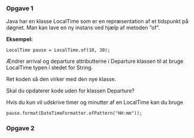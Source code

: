 ### Opgave 1

Java har en klasse LocalTime som er en repræsentation af et tidspunkt på døgnet. Man kan
lave en ny instans ved hjælp af metoden ”of”.

**Eksempel:**

    LocalTime pause = LocalTime.of(10, 30);

Ændrer arrival og departure attributterne i Departure klassen til at bruge LocalTime typen i
stedet for String. 

Ret koden så den virker med den nye klasse.

Skal du opdaterer kode uden for klassen Departure?

Hvis du kun vil udskrive timer og minutter af en LocalTime kan du bruge

    pause.format(DateTimeFormatter.ofPattern("HH:mm"));

### Opgave 2

